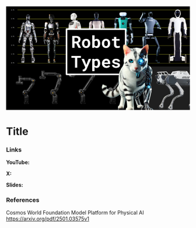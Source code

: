 ![thumbnail](thumbnail.png)

# Title

### Links

**YouTube:**

**X:**

**Slides:**

### References

Cosmos World Foundation Model Platform for Physical AI
https://arxiv.org/pdf/2501.03575v1